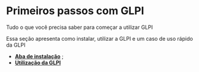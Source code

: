 Primeiros passos com GLPI
======================

Tudo o que você precisa saber para começar a utilizar GLPI

Essa seção apresenta como instalar, utilizar a GLPI e um caso de uso rápido da GLPI

-   **[Aba de instalação](02_Primeiros_passos_com_GLPI/02_Implantacao_GLPI/02_Implantacao_GLPI.md)** ;
-   **[Utilização da GLPI](02_Primeiros_passos_com_GLPI/03_Utilizacao_GLPI/01_Utilizacao_GLPI.md)**
